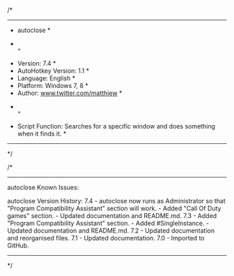 /*
************************************************************************************************
* autoclose																					   *
*                                                                                              *
* Version:              7.4                                                                    *
* AutoHotkey Version:   1.1                                                                    *
* Language:       		English                                                                *
* Platform:       		Windows 7, 8                                                           *
* Author:         		www.twitter.com/matthiew                                               *
*                                                                                              *
* Script Function: Searches for a specific window and does something when it finds it.         *
************************************************************************************************
*/




/*
************************************************************************************************
autoclose Known Issues:




autoclose Version History:
7.4 - autoclose now runs as Administrator so that "Program Compatibility Assistant" section
	  will work.
	- Added "Call Of Duty games" section.
	- Updated documentation and README.md.
7.3 - Added "Program Compatibility Assistant" section.
	- Added #SingleInstance.
    - Updated documentation and README.md.
7.2 - Updated documentation and reorganised files.
7.1 - Updated documentation.
7.0 - Imported to GitHub.
************************************************************************************************
*/